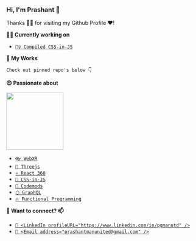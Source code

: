### Hi, I'm Prashant 👋

Thanks 🙇🏻 for visiting my Github Profile ❤️!

**👨‍💻 Currently working on**
- [`👷‍♀️ Compiled CSS-in-JS`](https://github.com/atlassian-labs/compiled-css-in-js)

**🔬 My Works**

`Check out pinned repo's below 👇`

**😍 Passionate about**
<br><br><img src="https://i.pinimg.com/originals/54/41/44/54414476395cf546f26cc83f385f3b65.gif" width="150px"><br>
- [`👓 WebXR`](https://developer.mozilla.org/en-US/docs/Web/API/WebXR_Device_API)
- [`🔻 Threejs`](https://threejs.org)
- [`⚛️ React 360`](https://facebook.github.io/react-360/)
- [`🎉 CSS-in-JS`](https://en.wikipedia.org/wiki/CSS-in-JS) 
- [`🔧 Codemods`](https://github.com/facebook/jscodeshift)
- [`⬡ GraphQL`](https://graphql.org)
- [`🔥 Functional Programming`](https://en.wikipedia.org/wiki/Functional_programming)

**💬 Want to connect? 📫**

- [`💼 <LinkedIn profileURL="https://www.linkedin.com/in/pgmanutd" />`](https://www.linkedin.com/in/pgmanutd)
- [`📧 <Email address="prashantmanunited@gmail.com" />`](mailto:prashantmanunited@gmail.com)
